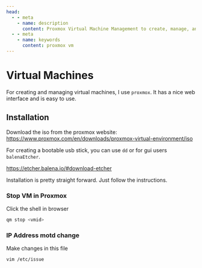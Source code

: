 ```yaml
---
head:
  - - meta
    - name: description
      content: Proxmox Virtual Machine Management to create, manage, and configure virtual machines.
  - - meta
    - name: keywords
      content: proxmox vm
---
```


# Virtual Machines

For creating and managing virtual machines, I use `proxmox`. It has a nice web interface and is easy to use.

## Installation

Download the iso from the proxmox website:
https://www.proxmox.com/en/downloads/proxmox-virtual-environment/iso

For creating a bootable usb stick, you can use `dd` or for gui users `balenaEtcher`.

https://etcher.balena.io/#download-etcher

Installation is pretty straight forward. Just follow the instructions.

### Stop VM in Proxmox

Click the shell in browser

```sh
qm stop <vmid>
```

### IP Address motd change

Make changes in this file

```sh
vim /etc/issue
```
